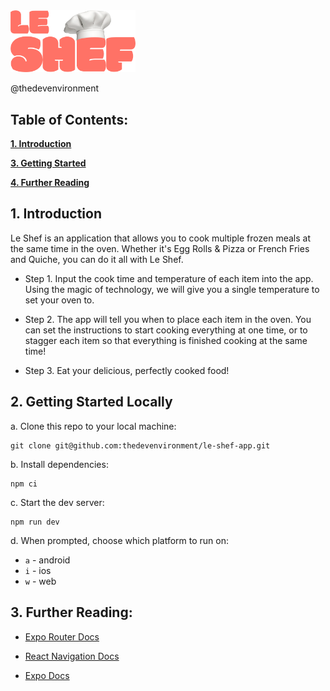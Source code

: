 <img src="./src/assets//images/logo.png" alt="drawing" width="200"/>

@thedevenvironment

## Table of Contents:

[**1. Introduction**](#introduction)

[**3. Getting Started**](#getting-started)

[**4. Further Reading**](#further-reading)

<a name="#introduction"></a>

## 1. Introduction

Le Shef is an application that allows you to cook multiple frozen meals at the same time in the oven. Whether it's Egg Rolls & Pizza or French Fries and Quiche, you can do it all with Le Shef.

- Step 1. Input the cook time and temperature of each item into the app. Using the magic of technology, we will give you a single temperature to set your oven to.

- Step 2. The app will tell you when to place each item in the oven. You can set the instructions to start cooking everything at one time, or to stagger each item so that everything is finished cooking at the same time!

- Step 3. Eat your delicious, perfectly cooked food!

<a name="#getting-started"></a>

## 2. Getting Started Locally

a. Clone this repo to your local machine:

```
git clone git@github.com:thedevenvironment/le-shef-app.git
```

b. Install dependencies:

```
npm ci
```

c. Start the dev server:

```
npm run dev
```

d. When prompted, choose which platform to run on:

- `a` - android
- `i` - ios
- `w` - web

<a name="#further-reading"></a>

## 3. Further Reading:

- [Expo Router Docs](https://expo.github.io/router/docs/)

- [React Navigation Docs](https://reactnavigation.org/docs/getting-started)

- [Expo Docs](https://docs.expo.dev/tutorial/introduction/)
